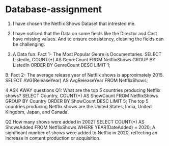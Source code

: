 # Database-assignment
1. I have chosen the Netflix Shows Dataset that intrested me.
2. I have noticed that the Data on some fields like the Director and Cast have missing values. And to ensure consistency, cleaning the fields can be challenging. 

3. A Data fun. Fact 1- The Most Popular Genre is Documentaries.
SELECT ListedIn, COUNT(*) AS GenreCount
FROM NetflixShows
GROUP BY ListedIn
ORDER BY GenreCount DESC
LIMIT 1;

B. Fact 2- The average release year of Netflix shows is approximately 2015.
SELECT AVG(ReleaseYear) AS AvgReleaseYear
FROM NetflixShows;

4 ASK AWAY questions
Q1: What are the top 5 countries producing Netflix shows?
SELECT Country, COUNT(*) AS ShowCount
FROM NetflixShows
GROUP BY Country
ORDER BY ShowCount DESC
LIMIT 5;
The top 5 countries producing Netflix shows are the United States, India, United Kingdom, Japan, and Canada.

Q2 How many shows were added in 2002?
SELECT COUNT(*) AS ShowsAdded
FROM NetflixShows
WHERE YEAR(DateAdded) = 2020;
A significant number of shows were added to Netflix in 2020, reflecting an increase in content production or acquisition.

